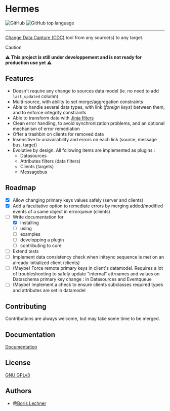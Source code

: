 # Hermes

![GitHub](https://img.shields.io/github/license/DSIN-INSA-Strasbourg/Hermes)
![GitHub top language](https://img.shields.io/github/languages/top/DSIN-INSA-Strasbourg/Hermes)

---

[Change Data Capture (CDC)](https://medium.com/event-driven-utopia/a-gentle-introduction-to-event-driven-change-data-capture-683297625f9b) tool from any source(s) to any target.

> [!CAUTION]
> :warning: **This project is still under developpement and is not ready for production use yet** :warning: 

## Features

- Doesn't require any change to sources data model (ie. no need to add `last_updated` column)
- Multi-source, with ability to set merge/aggregation constraints
- Able to handle several data types, with link (*foreign keys*) between them, and to enforce integrity constraints
- Able to transform data with [Jinja filters](https://jinja.palletsprojects.com/en/3.1.x/templates/#filters)
- Clean error handling, to avoid synchronization problems, and an optional mechanism of error remediation
- Offer a trashbin on clients for removed data
- Insensitive to unavailability and errors on each link (source, message bus, target)
- Evolutive by design. All following items are implemented as plugins :
  - Datasources
  - Attributes filters (data filters)
  - Clients (targets)
  - Messagebus

## Roadmap

- [x] Allow changing primary keys values safely (server and clients)
- [x] Add a facultative option to remediate errors by merging added/modified events of a same object in errorqueue (clients)
- [ ] Write documentation for
  - [x] installing
  - [ ] using
  - [ ] examples
  - [ ] developping a plugin
  - [ ] contributing to core
- [ ] Extend tests
- [ ] Implement data consistency check when initsync sequence is met on an already initialized client (clients)
- [ ] (Maybe) Force remote primary keys in client's datamodel. Requires a lot of troubleshooting to safely update "internal" attrnames and values on Dataschema primary key change : in Datasources and Eventqueue
- [ ] (Maybe) Implement a check to ensure clients subclasses required types and attributes are set in datamodel

## Contributing

Contributions are always welcome, but may take some time to be merged.

## Documentation

[Documentation](https://hermes.insa-strasbourg.fr/)

## License

[GNU GPLv3](https://choosealicense.com/licenses/gpl-3.0/)

## Authors

- [@Boris Lechner](https://github.com/orgs/DSIN-INSA-Strasbourg/people/Boris-INSA)
